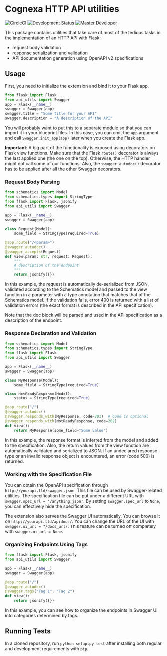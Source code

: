 # Cognexa HTTP API utilities

[![CircleCI](https://circleci.com/gh/Cognexa/apistrap/tree/dev.svg?style=shield&circle-token=74491da8e8fa3528ab1566beffd13d3386acefa0)](https://circleci.com/gh/Cognexa/apistrap/tree/master)
[![Development Status](https://img.shields.io/badge/status-CX%20Regular-brightgreen.svg?style=flat)]()
[![Master Developer](https://img.shields.io/badge/master-Jan%20Buchar-lightgrey.svg?style=flat)]()

This package contains utilities that take care of most of the tedious tasks in the implementation of an HTTP API with 
Flask:

- request body validation
- response serialization and validation
- API documentation generation using OpenAPI v2 specifications

## Usage

First, you need to initialize the extension and bind it to your Flask app.

```python
from flask import Flask
from api_utils import Swagger
app = Flask(__name__)
swagger = Swagger(app)
swagger.title = "Some title for your API"
swagger.description = "A description of the API"
```

You will probably want to put this to a separate module so that you can import it in your blueprint files. In this case,
you can omit the `app` argument and call `Swagger.init_app(app)` later when you create the Flask app.

**Important**: A big part of the functionality is exposed using decorators on Flask view functions. Make sure that the 
Flask `route()` decorator is always the last applied one (the one on the top). Otherwise, the HTTP handler might not 
call some of our functions. Also, the `swagger.autodoc()` decorator has to be applied after all the other Swagger 
decorators.

### Request Body Parsing

```python
from schematics import Model
from schematics.types import StringType
from flask import Flask, jsonify
from api_utils import Swagger

app = Flask(__name__)
swagger = Swagger(app)

class Request(Model):
    some_field = StringType(required=True)

@app.route("/<param>")
@swagger.autodoc()
@swagger.accepts(Request)
def view(param: str, request: Request):
    """
    A description of the endpoint
    """
    return jsonify({})
```

In this example, the request is automatically de-serialized from JSON, validated according to the Schematics model and 
passed to the view function in a parameter with a type annotation that matches that of the Schematics model. If the 
validation fails, error 400 is returned with a list of validation errors (the exact format is described in the API 
specification).

Note that the doc block will be parsed and used in the API specification as a description of the endpoint.

### Response Declaration and Validation

```python
from schematics import Model
from schematics.types import StringType
from flask import Flask
from api_utils import Swagger

app = Flask(__name__)
swagger = Swagger(app)

class MyResponse(Model):
    some_field = StringType(required=True)

class NotReadyResponse(Model):
    status = StringType(required=True)

@app.route("/")
@swagger.autodoc()
@swagger.responds_with(MyResponse, code=201)  # Code is optional
@swagger.responds_with(NotReadyResponse, code=202)
def view():
    return MyResponse(some_field="Some value")
```

In this example, the response format is inferred from the model and added to the specification. Also, the return values
from the view function are automatically validated and serialized to JSON. If an undeclared response type or an invalid 
response object is encountered, an error (code 500) is returned.

### Working with the Specification File

You can obtain the OpenAPI specification through `http://yourapi.tld/swagger.json`. This file can be used by 
Swagger-related utilities. The specification file can be put under a different URL with 
`swagger.spec_url = '/anything.json'`. By setting `swagger.spec_url` to `None`, you can effectively hide the 
specification.

The extension also serves the Swagger UI automatically. You can browse it on `http://yourapi.tld/apidocs/`. You can 
change the URL of the UI with `swagger.ui_url = "/docs_url/`. This feature can be turned off completely with 
`swagger.ui_url = None`.

### Organizing Endpoints Using Tags

```python
from flask import Flask, jsonify
from api_utils import Swagger

app = Flask(__name__)
swagger = Swagger(app)

@app.route("/")
@swagger.autodoc()
@swagger.tags("Tag 1", "Tag 2")
def view():
    return jsonify({})
```

In this example, you can see how to organize the endpoints in Swagger UI into categories determined by tags.

## Running Tests

In a cloned repository, run `python setup.py test` after installing both regular and development requirements with 
`pip`.
